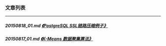 ### 文章列表  
----  
##### 20150818_01.md   [《PostgreSQL SSL链路压缩例子》](20150818_01.md)  
##### 20150817_01.md   [《K-Means 数据聚集算法》](20150817_01.md)  

